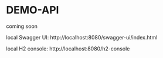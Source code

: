 # DEMO-API
coming soon

local Swagger UI:
http://localhost:8080/swagger-ui/index.html

local H2 console:
http://localhost:8080/h2-console
```